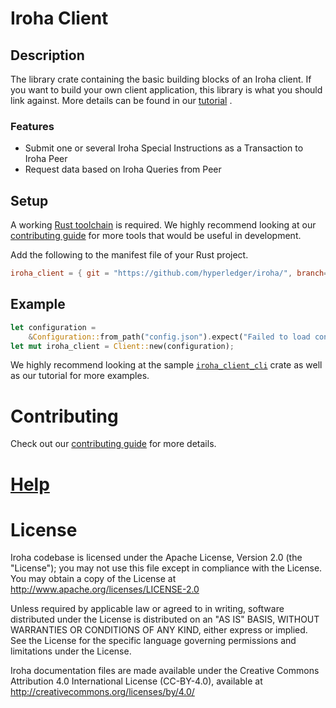 # Iroha Client

## Description

The library crate containing the basic building blocks of an Iroha client. If you want to build your own client application, this library is what you should link against. More details can be found in our [tutorial](https://hyperledger.github.io/iroha-2-docs/guide/rust.html) .

### Features

* Submit one or several Iroha Special Instructions as a Transaction to Iroha Peer
* Request data based on Iroha Queries from Peer

## Setup

A working [Rust toolchain](https://www.rust-lang.org/learn/get-started) is required. We highly recommend looking at our [contributing guide](./CONTRIBUTING.md) for more tools that would be useful in development.

Add the following to the manifest file of your Rust project.

```toml
iroha_client = { git = "https://github.com/hyperledger/iroha/", branch="iroha2-dev" }
```

## Example

```rust
let configuration =
    &Configuration::from_path("config.json").expect("Failed to load configuration.");
let mut iroha_client = Client::new(configuration);
```

We highly recommend looking at the sample [`iroha_client_cli`](../client_cli) crate as well as our tutorial for more examples. 

# Contributing

Check out our [contributing guide](./CONTRIBUTING.md) for more details.

# [Help](./CONTRIBUTING.md#contact)

# License

Iroha codebase is licensed under the Apache License,
Version 2.0 (the "License"); you may not use this file except
in compliance with the License. You may obtain a copy of the
License at http://www.apache.org/licenses/LICENSE-2.0

Unless required by applicable law or agreed to in writing, software
distributed under the License is distributed on an "AS IS" BASIS,
WITHOUT WARRANTIES OR CONDITIONS OF ANY KIND, either express or implied.
See the License for the specific language governing permissions and
limitations under the License.

Iroha documentation files are made available under the Creative Commons
Attribution 4.0 International License (CC-BY-4.0), available at
http://creativecommons.org/licenses/by/4.0/
